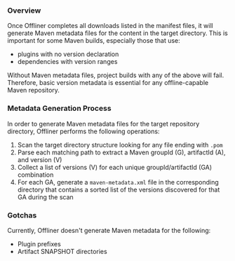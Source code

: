 ---
---

### Overview

Once Offliner completes all downloads listed in the manifest files, it will generate Maven metadata files for the content in the target directory. This is important for some Maven builds, especially those that use:

* plugins with no version declaration
* dependencies with version ranges

Without Maven metadata files, project builds with any of the above will fail. Therefore, basic version metadata is essential for any offline-capable Maven repository.

### Metadata Generation Process 

In order to generate Maven metadata files for the target repository directory, Offliner performs the following operations:

1. Scan the target directory structure looking for any file ending with `.pom`
2. Parse each matching path to extract a Maven groupId (G), artifactId (A), and version (V)
3. Collect a list of versions (V) for each unique groupId/artifactId (GA) combination
4. For each GA, generate a `maven-metadata.xml` file in the corresponding directory that contains a sorted list of the versions discovered for that GA during the scan

### Gotchas

Currently, Offliner doesn't generate Maven metadata for the following:

* Plugin prefixes
* Artifact SNAPSHOT directories

